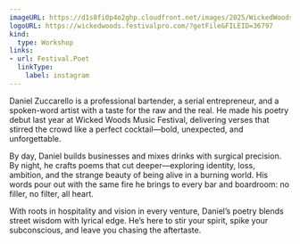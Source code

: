 ```yaml
---
imageURL: https://d1s8fi0p4o2ghp.cloudfront.net/images/2025/WickedWoodsSecondAnnualPoetrySlam.jpg
logoURL: https://wickedwoods.festivalpro.com/?getFile&FILEID=36797
kind:
  type: Workshop
links:
- url: Festival.Poet
  linkType:
    label: instagram
---
```

Daniel Zuccarello is a professional bartender, a serial entrepreneur, and a spoken-word artist with a taste for the raw and the real. He made his poetry debut last year at Wicked Woods Music Festival, delivering verses that stirred the crowd like a perfect cocktail—bold, unexpected, and unforgettable.

By day, Daniel builds businesses and mixes drinks with surgical precision. By night, he crafts poems that cut deeper—exploring identity, loss, ambition, and the strange beauty of being alive in a burning world. His words pour out with the same fire he brings to every bar and boardroom: no filler, no filter, all heart.

With roots in hospitality and vision in every venture, Daniel’s poetry blends street wisdom with lyrical edge. He’s here to stir your spirit, spike your subconscious, and leave you chasing the aftertaste.